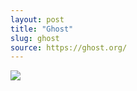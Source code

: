 ```yaml
---
layout: post
title: "Ghost"
slug: ghost
source: https://ghost.org/
---
```


<img src="/beautiful-open/screenshots/ghost.png">
